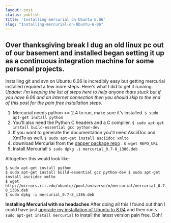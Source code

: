 ```yaml
---
layout: post
status: publish
title: 'Installing mercurial on Ubuntu 6.06'
slug: "Installing-mercurial-on-Ubuntu-6-06"
---
```


## Over thanksgiving break I dug an old linux pc out of our basement and installed began setting it up as a continuous integration machine for some personal projects.


Installing git and svn on Ubuntu 6.06 is incredibly easy but getting mercurial installed required a few more steps. Here&#39;s what I did to get it running. *Update: I'm keeping the list of steps here to help anyone thats stuck but if you have 6.06 and an internet connection then you should skip to the end of this post for the pain free installation steps.*


 1. Mercurial needs python &gt;= 2.4 to run, make sure it&#39;s installed. `$ sudo apt-get install python`
 2. You&#39;ll also need the Python C headers and a C compiler. `$ sudo apt-get install build-essential gcc python-dev`
 3. If you want to generate the documentation you&#39;ll need AsciiDoc and XmlTo as well. `$ sudo apt-get install asciidoc xmlto`
 4. download Mercurial from the [dapper package repo][1] . `$ wget REPO_URL`
 5. Install Mercurial! `$ sudo dpkg -i mercurial_0.7-8_i386.deb`

Altogether this would look like:

    $ sudo apt-get install python
    $ sudo apt-get install build-essential gcc python-dev $ sudo apt-get install asciidoc xmlto
    $ wget http://mirrors.rit.edu/ubuntu//pool/universe/m/mercurial/mercurial_0.7-8_i386.deb
    $ sudo dpkg -i mercurial_0.7-8_i386.deb

**Installing Mercurial with no headaches**
After doing all this I found out than I could have just [upgrade my installation of Ubuntu to 8.04][2]  and then run `$ sudo apt-get install mercurial` to install the latest version pain free. Doh!


  [1]: http://packages.ubuntu.com/dapper/i386/mercurial/download
  [2]: https://help.ubuntu.com/community/HardyUpgrades
